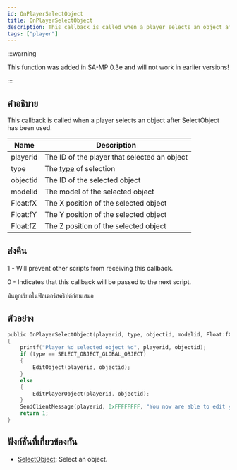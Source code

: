 ```yaml
---
id: OnPlayerSelectObject
title: OnPlayerSelectObject
description: This callback is called when a player selects an object after SelectObject has been used.
tags: ["player"]
---
```


:::warning

This function was added in SA-MP 0.3e and will not work in earlier versions!

:::

## คำอธิบาย

This callback is called when a player selects an object after SelectObject has been used.

| Name     | Description                                                |
| -------- | ---------------------------------------------------------- |
| playerid | The ID of the player that selected an object               |
| type     | The [type](../resources/selectobjecttypes.md) of selection |
| objectid | The ID of the selected object                              |
| modelid  | The model of the selected object                           |
| Float:fX | The X position of the selected object                      |
| Float:fY | The Y position of the selected object                      |
| Float:fZ | The Z position of the selected object                      |

## ส่งคืน

1 - Will prevent other scripts from receiving this callback.

0 - Indicates that this callback will be passed to the next script.

มันถูกเรียกในฟิลเตอร์สคริปต์ก่อนเสมอ

## ตัวอย่าง

```c
public OnPlayerSelectObject(playerid, type, objectid, modelid, Float:fX, Float:fY, Float:fZ)
{
    printf("Player %d selected object %d", playerid, objectid);
    if (type == SELECT_OBJECT_GLOBAL_OBJECT)
    {
        EditObject(playerid, objectid);
    }
    else
    {
        EditPlayerObject(playerid, objectid);
    }
    SendClientMessage(playerid, 0xFFFFFFFF, "You now are able to edit your object!");
    return 1;
}
```

## ฟังก์ชั่นที่เกี่ยวข้องกัน

- [SelectObject](../../scripting/functions/SelectObject.md): Select an object.
